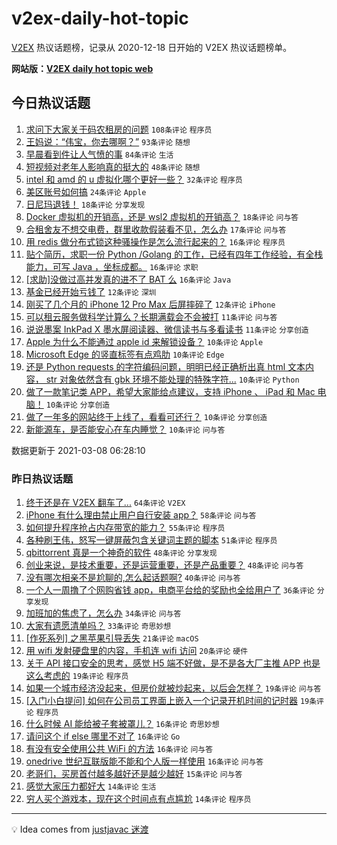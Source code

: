# v2ex-daily-hot-topic

[V2EX](https://www.v2ex.com/) 热议话题榜，记录从 2020-12-18 日开始的 V2EX 热议话题榜单。

**网站版：[V2EX daily hot topic web](https://boojack.github.io/v2ex-daily-hot-topic-web/)**

## 今日热议话题

<!-- TODAY BEGIN -->

1. [求问下大家关于码农租房的问题](https://www.v2ex.com/t/759510) `108条评论` `程序员`
1. [王妈说：“伟宝，你去哪啊？”](https://www.v2ex.com/t/759427) `93条评论` `随想`
1. [早晨看到件让人气愤的事](https://www.v2ex.com/t/759433) `84条评论` `生活`
1. [短视频对老年人影响真的挺大的](https://www.v2ex.com/t/759529) `48条评论` `随想`
1. [intel 和 amd 的 u 虚拟化哪个更好一些？](https://www.v2ex.com/t/759526) `32条评论` `程序员`
1. [美区账号如何搞](https://www.v2ex.com/t/759477) `24条评论` `Apple`
1. [日尼玛退钱！](https://www.v2ex.com/t/759575) `18条评论` `分享发现`
1. [Docker 虚拟机的开销高，还是 wsl2 虚拟机的开销高？](https://www.v2ex.com/t/759530) `18条评论` `问与答`
1. [合租舍友不想交电费，群里收款假装看不见，怎么办](https://www.v2ex.com/t/759451) `17条评论` `问与答`
1. [用 redis 做分布式锁这种骚操作是怎么流行起来的？](https://www.v2ex.com/t/759583) `16条评论` `程序员`
1. [贴个简历，求职一份 Python /Golang 的工作，已经有四年工作经验，有全栈能力，可写 Java ，坐标成都。](https://www.v2ex.com/t/759579) `16条评论` `求职`
1. [[求助]没做过高并发真的进不了 BAT 么](https://www.v2ex.com/t/759491) `16条评论` `Java`
1. [基金已经开始亏钱了](https://www.v2ex.com/t/759578) `12条评论` `深圳`
1. [刚买了几个月的 iPhone 12 Pro Max 后屏摔碎了](https://www.v2ex.com/t/759506) `12条评论` `iPhone`
1. [可以租云服务做科学计算么？长期满载会不会被打](https://www.v2ex.com/t/759527) `11条评论` `问与答`
1. [说说墨案 InkPad X 墨水屏阅读器、微信读书与多看读书](https://www.v2ex.com/t/759512) `11条评论` `分享创造`
1. [Apple 为什么不能通过 apple id 来解锁设备？](https://www.v2ex.com/t/759525) `10条评论` `Apple`
1. [Microsoft Edge 的竖直标签有点鸡肋](https://www.v2ex.com/t/759516) `10条评论` `Edge`
1. [还是 Python requests 的字符编码问题，明明已经正确析出真 html 文本内容， str 对象依然含有 gbk 环境不能处理的特殊字符...](https://www.v2ex.com/t/759499) `10条评论` `Python`
1. [做了一款笔记类 APP，希望大家能给点建议，支持 iPhone 、 iPad 和 Mac 电脑！](https://www.v2ex.com/t/759488) `10条评论` `分享创造`
1. [做了一年多的网站终于上线了，看看可还行？](https://www.v2ex.com/t/759469) `10条评论` `分享创造`
1. [新能源车，是否能安心在车内睡觉？](https://www.v2ex.com/t/759466) `10条评论` `问与答`

数据更新于 2021-03-08 06:28:10

<!-- TODAY END -->

### 昨日热议话题

<!-- YESTERDAY BEGIN -->

1. [终于还是在 V2EX 翻车了...](https://www.v2ex.com/t/759231) `64条评论` `V2EX`
1. [iPhone 有什么理由禁止用户自行安装 app？](https://www.v2ex.com/t/759265) `58条评论` `问与答`
1. [如何提升程序抢占内存带宽的能力？](https://www.v2ex.com/t/759249) `55条评论` `程序员`
1. [各种刷王伟，怒写一键屏蔽包含关键词主题的脚本](https://www.v2ex.com/t/759214) `51条评论` `程序员`
1. [qbittorrent 真是一个神奇的软件](https://www.v2ex.com/t/759201) `48条评论` `分享发现`
1. [创业来说，是技术重要，还是运营重要，还是产品重要？](https://www.v2ex.com/t/759203) `48条评论` `问与答`
1. [没有哪次相亲不是尬聊的,怎么起话题啊?](https://www.v2ex.com/t/759224) `40条评论` `问与答`
1. [一个人一周撸了个网购省钱 app，电商平台给的奖励也全给用户了](https://www.v2ex.com/t/759277) `36条评论` `分享发现`
1. [加班加的焦虑了，怎么办](https://www.v2ex.com/t/759206) `34条评论` `问与答`
1. [大家有遗愿清单吗？](https://www.v2ex.com/t/759296) `33条评论` `奇思妙想`
1. [[作死系列] 之黑苹果引导丢失](https://www.v2ex.com/t/759305) `21条评论` `macOS`
1. [用 wifi 发射硬盘里的内容，手机连 wifi 访问](https://www.v2ex.com/t/759313) `20条评论` `硬件`
1. [关于 API 接口安全的思考，感觉 H5 端不好做，是不是各大厂主推 APP 也是这么考虑的](https://www.v2ex.com/t/759398) `19条评论` `程序员`
1. [如果一个城市经济没起来，但房价就被炒起来，以后会怎样？](https://www.v2ex.com/t/759353) `19条评论` `问与答`
1. [[入门小白提问] 如何在公司员工界面上嵌入一个记录开机时间的记时器](https://www.v2ex.com/t/759340) `19条评论` `程序员`
1. [什么时候 AI 能给被子套被罩儿？](https://www.v2ex.com/t/759369) `16条评论` `奇思妙想`
1. [请问这个 if else 哪里不对了](https://www.v2ex.com/t/759301) `16条评论` `Go`
1. [有没有安全使用公共 WiFi 的方法](https://www.v2ex.com/t/759222) `16条评论` `问与答`
1. [onedrive 世纪互联版能不能和个人版一样使用](https://www.v2ex.com/t/759199) `16条评论` `问与答`
1. [老哥们，买房首付越多越好还是越少越好](https://www.v2ex.com/t/759306) `15条评论` `问与答`
1. [感觉大家压力都好大](https://www.v2ex.com/t/759402) `14条评论` `生活`
1. [穷人买个游戏本，现在这个时间点有点尴尬](https://www.v2ex.com/t/759384) `14条评论` `程序员`

<!-- YESTERDAY END -->

---

💡 Idea comes from [justjavac 迷渡](https://github.com/justjavac/)
